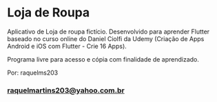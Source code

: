 # Loja de Roupa

Aplicativo de Loja de roupa fictício.
Desenvolvido para aprender Flutter baseado no curso online do Daniel Ciolfi da Udemy (Criação de Apps Android e iOS com Flutter - Crie 16 Apps).

Programa livre para acesso e cópia com finalidade de aprendizado. 

Por: raquelms203 
### raquelmartins203@yahoo.com.br ###
